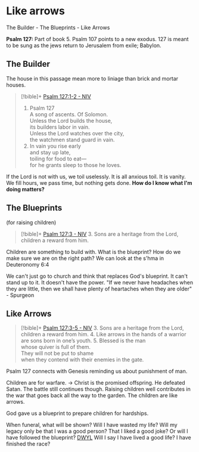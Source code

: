 # Like arrows
The Builder - The Blueprints - Like Arrows

**Psalm 127:** Part of book 5. Psalm 107 points to a new exodus. 127 is meant to be sung as the jews return to Jerusalem from exile; Babylon. 

## The Builder
The house in this passage mean more to liniage than brick and mortar houses. 
> [!bible]+ [Psalm 127:1-2 - NIV](https://bolls.life/NIV/19/127/)
> 1. Psalm 127<br/>A song of ascents. Of Solomon.<br/>Unless the Lord builds the house,<br/>its builders labor in vain.<br/>Unless the Lord watches over the city,<br/>the watchmen stand guard in vain.
> 2. In vain you rise early<br/>and stay up late,<br/>toiling for food to eat—<br/>for he grants sleep to those he loves.


If the Lord is not with us, we toil uselessly. It is all anxious toil. It is vanity. We fill hours, we pass time, but nothing gets done. 
**How do I know what I'm doing matters?**

## The Blueprints
(for raising children)
> [!bible]+ [Psalm 127:3 - NIV](https://bolls.life/NIV/19/127/)
> 3. Sons are a heritage from the Lord,<br/>children a reward from him.

Children are something to build with. 
What is the blueprint? How do we make sure we are on the right path?
We can look at the s'hma in Deuteronomy 6:4 


We can't just go to church and think that replaces God's blueprint. It can't stand up to it. It doesn't have the power. 
"If we never have headaches when they are little, then we shall have plenty of heartaches when they are older" - Spurgeon

## Like Arrows
> [!bible]+ [Psalm 127:3-5 - NIV](https://bolls.life/NIV/19/127/)
> 3. Sons are a heritage from the Lord,<br/>children a reward from him.
> 4. Like arrows in the hands of a warrior<br/>are sons born in one’s youth.
> 5. Blessed is the man<br/>whose quiver is full of them.<br/>They will not be put to shame<br/>when they contend with their enemies in the gate.


Psalm 127 connects with Genesis reminding us about punishment of man. 

Children are for warfare. -> Christ is the promised offspring. He defeated Satan. The battle still continues though. Raising children well contributes in the war that goes back all the way to the garden. The children are like arrows. 

God gave us a blueprint to prepare children for hardships. 

When funeral, what will be shown? Will I have wasted my life? Will my legacy only be that I was a good person? That I liked a good joke? Or will I have followed the blueprint? [DWYL](../../DWYL.md) Will I say I have lived a good life? I have finished the race? 